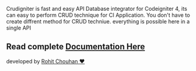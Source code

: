 
Crudigniter is fast and easy API Database integrator  for Codeigniter 4, its can easy to perform CRUD technique for CI Application. You don't have to create diffrent method for CRUD techniue. everything is possible here in a single API


<h2>Read complete <a href="https://rohit-chouhan.github.io/crudigniter/">Documentation Here</a></h2>

developed by <a href="https://linkedin.com/in/itsrohitchouhan">Rohit Chouhan ❤️</a>
